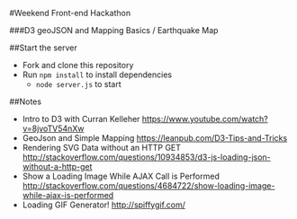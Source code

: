 #Weekend Front-end Hackathon

###D3 geoJSON and Mapping Basics / Earthquake Map

##Start the server

* Fork and clone this repository
* Run `npm install` to install dependencies
  * `node server.js` to start

##Notes
* Intro to D3 with Curran Kelleher https://www.youtube.com/watch?v=8jvoTV54nXw
* GeoJson and Simple Mapping https://leanpub.com/D3-Tips-and-Tricks
* Rendering SVG Data without an HTTP GET http://stackoverflow.com/questions/10934853/d3-js-loading-json-without-a-http-get
* Show a Loading Image While AJAX Call is Performed http://stackoverflow.com/questions/4684722/show-loading-image-while-ajax-is-performed
* Loading GIF Generator! http://spiffygif.com/
